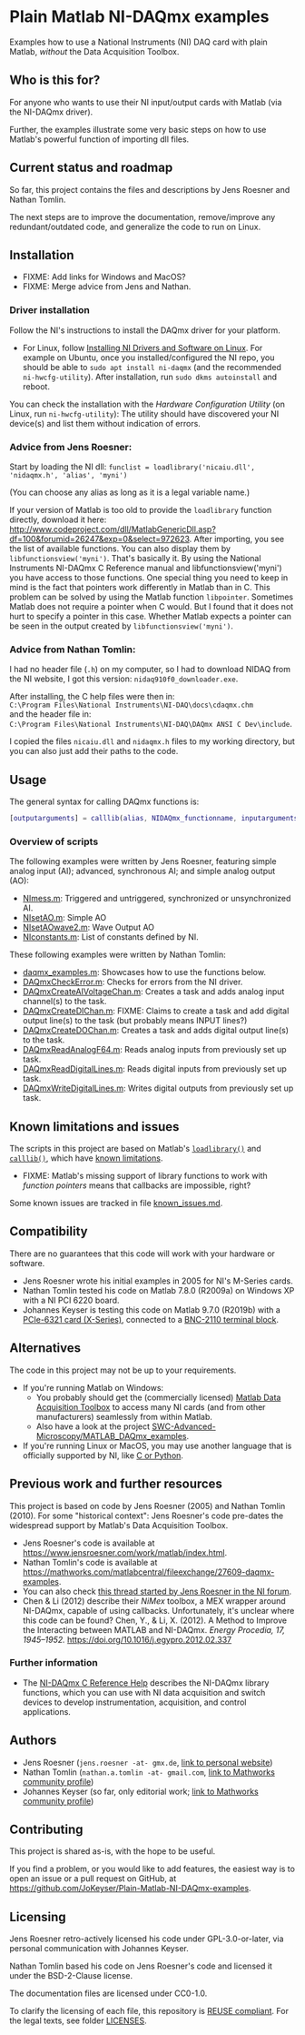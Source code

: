 <!--
SPDX-FileCopyrightText: 2005 Jens Roesner, 2023-2024 Johannes Keyser

SPDX-License-Identifier: CC0-1.0
-->

# Plain Matlab NI-DAQmx examples

Examples how to use a National Instruments (NI) DAQ card with plain Matlab, _without_ the Data Acquisition Toolbox.

## Who is this for?

For anyone who wants to use their NI input/output cards with Matlab (via the NI-DAQmx driver).

Further, the examples illustrate some very basic steps on how to use Matlab's powerful function of importing dll files.

## Current status and roadmap

So far, this project contains the files and descriptions by Jens Roesner and Nathan Tomlin.

The next steps are to improve the documentation, remove/improve any redundant/outdated code, and generalize the code to run on Linux.

## Installation

- FIXME: Add links for Windows and MacOS?
- FIXME: Merge advice from Jens and Nathan.

### Driver installation

Follow the NI's instructions to install the DAQmx driver for your platform.

- For Linux, follow [Installing NI Drivers and Software on Linux](https://www.ni.com/docs/en-US/bundle/ni-platform-on-linux-desktop/page/installing-ni-drivers-and-software-on-linux-desktop.html).
  For example on Ubuntu, once you installed/configured the NI repo, you should be able to `sudo apt install ni-daqmx` (and the recommended `ni-hwcfg-utility`).
  After installation, run `sudo dkms autoinstall` and reboot.

You can check the installation with the _Hardware Configuration Utility_ (on Linux, run `ni-hwcfg-utility`):
The utility should have discovered your NI device(s) and list them without indication of errors.

### Advice from Jens Roesner:

Start by loading the NI dll: `funclist = loadlibrary('nicaiu.dll', 'nidaqmx.h', 'alias', 'myni')`

(You can choose any alias as long as it is a legal variable name.)

If your version of Matlab is too old to provide the `loadlibrary` function directly, download it here: <http://www.codeproject.com/dll/MatlabGenericDll.asp?df=100&forumid=26247&exp=0&select=972623>.
After importing, you see the list of available functions.
You can also display them by `libfunctionsview('myni')`.
That's basically it.
By using the National Instruments NI-DAQmx C Reference manual and libfunctionsview(\'myni\') you have access to those functions.
One special thing you need to keep in mind is the fact that pointers work differently in Matlab than in C.
This problem can be solved by using the Matlab function `libpointer`.
Sometimes Matlab does not require a pointer when C would.
But I found that it does not hurt to specify a pointer in this case.
Whether Matlab expects a pointer can be seen in the output created by `libfunctionsview('myni')`.

### Advice from Nathan Tomlin:

I had no header file (`.h`) on my computer, so I had to download NIDAQ from the NI website, I got this version: `nidaq910f0_downloader.exe`.

After installing, the C help files were then in:  
`C:\Program Files\National Instruments\NI-DAQ\docs\cdaqmx.chm`  
and the header file in:  
`C:\Program Files\National Instruments\NI-DAQ\DAQmx ANSI C Dev\include`.

I copied the files `nicaiu.dll` and `nidaqmx.h` files to my working directory, but you can also just add their paths to the code.

## Usage

The general syntax for calling DAQmx functions is:

```matlab
[outputarguments] = calllib(alias, NIDAQmx_functionname, inputarguments)
```

### Overview of scripts

The following examples were written by Jens Roesner, featuring simple analog input (AI); advanced, synchronous AI; and simple analog output (AO):

- [NImess.m](NImess.m): Triggered and untriggered, synchronized or unsynchronized AI.
- [NIsetAO.m](NIsetAO.m): Simple AO
- [NIsetAOwave2.m](NIsetAOwave2.m): Wave Output AO
- [NIconstants.m](NIconstants.m): List of constants defined by NI.

These following examples were written by Nathan Tomlin:

- [daqmx_examples.m](daqmx_examples.m): Showcases how to use the functions below.
- [DAQmxCheckError.m](DAQmxCheckError.m): Checks for errors from the NI driver.
- [DAQmxCreateAIVoltageChan.m](DAQmxCreateAIVoltageChan.m): Creates a task and adds analog input channel(s) to the task.
- [DAQmxCreateDIChan.m](DAQmxCreateDIChan.m): FIXME: Claims to create a task and add digital output line(s) to the task (but probably means INPUT lines?)
- [DAQmxCreateDOChan.m](DAQmxCreateDOChan.m): Creates a task and adds digital output line(s) to the task.
- [DAQmxReadAnalogF64.m](DAQmxReadAnalogF64.m): Reads analog inputs from previously set up task.
- [DAQmxReadDigitalLines.m](DAQmxReadDigitalLines.m): Reads digital inputs from previously set up task.
- [DAQmxWriteDigitalLines.m](DAQmxWriteDigitalLines.m): Writes digital outputs from previously set up task.

## Known limitations and issues

The scripts in this project are based on Matlab's [`loadlibrary()`](https://mathworks.com/help/matlab/ref/loadlibrary.html) and [`calllib()`](https://mathworks.com/help/matlab/ref/calllib.html), which have [known limitations](https://mathworks.com/help/matlab/matlab_external/limitations-to-shared-library-support.html).

- FIXME: Matlab's missing support of library functions to work with _function pointers_ means that callbacks are impossible, right?

Some known issues are tracked in file [known_issues.md](known_issues.md).

## Compatibility

There are no guarantees that this code will work with your hardware or software.

- Jens Roesner wrote his initial examples in 2005 for NI's M-Series cards.
- Nathan Tomlin tested his code on Matlab 7.8.0 (R2009a) on Windows XP with a NI PCI 6220 board.
- Johannes Keyser is testing this code on Matlab 9.7.0 (R2019b) with a [PCIe-6321 card (X-Series)](https://www.ni.com/en-us/support/model.pcie-6321.html), connected to a [BNC-2110 terminal block](https://www.ni.com/en-us/support/model.bnc-2110.html).

## Alternatives

The code in this project may not be up to your requirements.

- If you're running Matlab on Windows:
   - You probably should get the (commercially licensed) [Matlab Data Acquisition Toolbox](http://www.mathworks.com/products/daq/) to access many NI cards (and from other manufacturers) seamlessly from within Matlab.
   - Also have a look at the project [SWC-Advanced-Microscopy/MATLAB_DAQmx_examples](https://github.com/SWC-Advanced-Microscopy/MATLAB_DAQmx_examples).
- If you're running Linux or MacOS, you may use another language that is officially supported by NI, like [C or Python](https://github.com/ni).

## Previous work and further resources

This project is based on code by Jens Roesner (2005) and Nathan Tomlin (2010).
For some "historical context": Jens Roesner's code pre-dates the widespread support by Matlab's Data Acquisition Toolbox.

- Jens Roesner's code is available at <https://www.jensroesner.com/work/matlab/index.html>.
- Nathan Tomlin's code is available at <https://mathworks.com/matlabcentral/fileexchange/27609-daqmx-examples>.
- You can also check [this thread started by Jens Roesner in the NI forum](https://forums.ni.com/t5/Multifunction-DAQ/Use-M-Series-cards-with-DAQmx-in-Matlab/m-p/185232).
- Chen & Li (2012) describe their _NiMex_ toolbox, a MEX wrapper around NI-DAQmx, capable of using callbacks.
  Unfortunately, it's unclear where this code can be found?
  Chen, Y., & Li, X. (2012).
  A Method to Improve the Interacting between MATLAB and NI-DAQmx.
  _Energy Procedia, 17, 1945–1952._
  <https://doi.org/10.1016/j.egypro.2012.02.337>

### Further information

- The [NI-DAQmx C Reference Help](https://www.ni.com/docs/en-US/bundle/ni-daqmx-c-api-ref/page/cdaqmx/help_file_title.html) describes the NI-DAQmx library functions, which you can use with NI data acquisition and switch devices to develop instrumentation, acquisition, and control applications.

## Authors

- Jens Roesner (`jens.roesner -at- gmx.de`, [link to personal website](https://www.jensroesner.com/work/matlab/))
- Nathan Tomlin (`nathan.a.tomlin -at- gmail.com`, [link to Mathworks community profile](https://mathworks.com/matlabcentral/profile/authors/1252890))
- Johannes Keyser (so far, only editorial work; [link to Mathworks community profile](https://mathworks.com/matlabcentral/profile/authors/2267277))

## Contributing

This project is shared as-is, with the hope to be useful.

If you find a problem, or you would like to add features, the easiest way is to open an issue or a pull request on GitHub, at <https://github.com/JoKeyser/Plain-Matlab-NI-DAQmx-examples>.

## Licensing

Jens Roesner retro-actively licensed his code under GPL-3.0-or-later, via personal communication with Johannes Keyser.

Nathan Tomlin based his code on Jens Roesner's code and licensed it under the BSD-2-Clause license.

The documentation files are licensed under CC0-1.0.

To clarify the licensing of each file, this repository is [REUSE compliant](https://reuse.software/).
For the legal texts, see folder [LICENSES](LICENSES).

